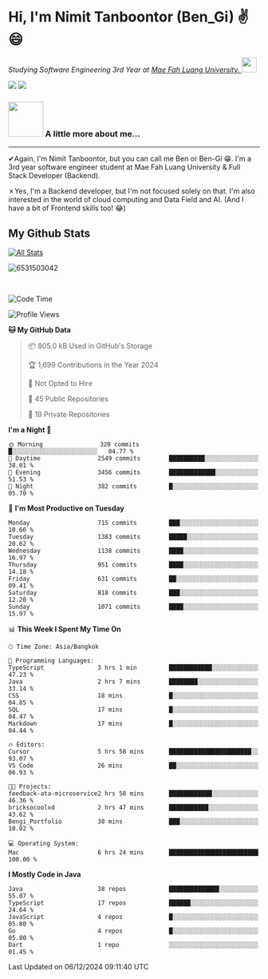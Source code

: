 # Hi, I'm Nimit Tanboontor (Ben_Gi) ✌😄
<p><em>Studying Software Engineering 3rd Year at <a href="https://en.mfu.ac.th/home.html"> Mae Fah Luang University.
</a><img src="https://media.giphy.com/media/WUlplcMpOCEmTGBtBW/giphy.gif" width="30"> </em></p>


[![](https://img.shields.io/badge/linkedin-%230077B5.svg?style=for-the-badge&logo=linkedin)]([https://www.linkedin.com/in/thanaphoom-babparn/](https://www.linkedin.com/in/nimit-tanbooutor-798139246/))
[![](https://img.shields.io/badge/Medium-12100E?style=for-the-badge&logo=medium&logoColor=white)](https://medium.com/@nimittanbooutor)

### <img src="https://media.giphy.com/media/VgCDAzcKvsR6OM0uWg/giphy.gif" width="70"> A little more about me...  

<hr> <!-- Horizontal line -->

&#10004;Again, I'm Nimit Tanboontor, but you can call me Ben or Ben-Gi 😁. I'm a 3rd year software engineer student at Mae Fah Luang University & Full Stack Developer (Backend).

&#10007;Yes, I'm a Backend developer, but I'm not focused solely on that. I'm also interested in the world of cloud computing and Data Field and AI. (And I have a bit of Frontend skills too! 😂)


## My Github Stats

[![All Stats](https://github-readme-stats.vercel.app/api?username=6531503042&show_icons=true&theme=algolia)](https://github.com/6531503042)

<p><img align="center" src="https://github-readme-streak-stats.herokuapp.com/?user=6531503042&" alt="6531503042" /></p>

<br />


<!--START_SECTION:waka-->
![Code Time](http://img.shields.io/badge/Code%20Time-252%20hrs%2022%20mins-blue)

![Profile Views](http://img.shields.io/badge/Profile%20Views-50-blue)

**🐱 My GitHub Data** 

> 📦 805.0 kB Used in GitHub's Storage 
 > 
> 🏆 1,699 Contributions in the Year 2024
 > 
> 🚫 Not Opted to Hire
 > 
> 📜 45 Public Repositories 
 > 
> 🔑 19 Private Repositories 
 > 
**I'm a Night 🦉** 

```text
🌞 Morning                320 commits         █░░░░░░░░░░░░░░░░░░░░░░░░   04.77 % 
🌆 Daytime                2549 commits        ██████████░░░░░░░░░░░░░░░   38.01 % 
🌃 Evening                3456 commits        █████████████░░░░░░░░░░░░   51.53 % 
🌙 Night                  382 commits         █░░░░░░░░░░░░░░░░░░░░░░░░   05.70 % 
```
📅 **I'm Most Productive on Tuesday** 

```text
Monday                   715 commits         ███░░░░░░░░░░░░░░░░░░░░░░   10.66 % 
Tuesday                  1383 commits        █████░░░░░░░░░░░░░░░░░░░░   20.62 % 
Wednesday                1138 commits        ████░░░░░░░░░░░░░░░░░░░░░   16.97 % 
Thursday                 951 commits         ████░░░░░░░░░░░░░░░░░░░░░   14.18 % 
Friday                   631 commits         ██░░░░░░░░░░░░░░░░░░░░░░░   09.41 % 
Saturday                 818 commits         ███░░░░░░░░░░░░░░░░░░░░░░   12.20 % 
Sunday                   1071 commits        ████░░░░░░░░░░░░░░░░░░░░░   15.97 % 
```


📊 **This Week I Spent My Time On** 

```text
🕑︎ Time Zone: Asia/Bangkok

💬 Programming Languages: 
TypeScript               3 hrs 1 min         ████████████░░░░░░░░░░░░░   47.23 % 
Java                     2 hrs 7 mins        ████████░░░░░░░░░░░░░░░░░   33.14 % 
CSS                      18 mins             █░░░░░░░░░░░░░░░░░░░░░░░░   04.85 % 
SQL                      17 mins             █░░░░░░░░░░░░░░░░░░░░░░░░   04.47 % 
Markdown                 17 mins             █░░░░░░░░░░░░░░░░░░░░░░░░   04.44 % 

🔥 Editors: 
Cursor                   5 hrs 58 mins       ███████████████████████░░   93.07 % 
VS Code                  26 mins             ██░░░░░░░░░░░░░░░░░░░░░░░   06.93 % 

🐱‍💻 Projects: 
feedback-ata-microservice2 hrs 58 mins       ████████████░░░░░░░░░░░░░   46.36 % 
bricksocoolxd            2 hrs 47 mins       ███████████░░░░░░░░░░░░░░   43.62 % 
Bengi_Portfolio          38 mins             ███░░░░░░░░░░░░░░░░░░░░░░   10.02 % 

💻 Operating System: 
Mac                      6 hrs 24 mins       █████████████████████████   100.00 % 
```

**I Mostly Code in Java** 

```text
Java                     38 repos            ██████████████░░░░░░░░░░░   55.07 % 
TypeScript               17 repos            ██████░░░░░░░░░░░░░░░░░░░   24.64 % 
JavaScript               4 repos             █░░░░░░░░░░░░░░░░░░░░░░░░   05.80 % 
Go                       4 repos             █░░░░░░░░░░░░░░░░░░░░░░░░   05.80 % 
Dart                     1 repo              ░░░░░░░░░░░░░░░░░░░░░░░░░   01.45 % 
```




 Last Updated on 06/12/2024 09:11:40 UTC
<!--END_SECTION:waka-->
